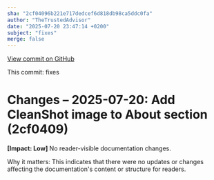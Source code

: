 ```yaml
---
sha: "2cf04096b221e717dedcef6d818db98ca5ddc0fa"
author: "TheTrustedAdvisor"
date: "2025-07-20 23:47:14 +0200"
subject: "fixes"
merge: false
---
```


[View commit on GitHub](https://github.com/TheTrustedAdvisor/FabricAdoptionFramework/commit/2cf04096b221e717dedcef6d818db98ca5ddc0fa)

This commit: fixes

# Changes – 2025-07-20: Add CleanShot image to About section (2cf0409)

**[Impact: Low]** No reader-visible documentation changes.

Why it matters: This indicates that there were no updates or changes affecting the documentation's content or structure for readers.
